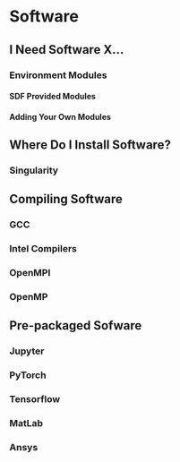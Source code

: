 # Software



## I Need Software X...

### Environment Modules

#### SDF Provided Modules

#### Adding Your Own Modules


## Where Do I Install Software?

### Singularity

## Compiling Software

### GCC

### Intel Compilers


### OpenMPI

### OpenMP


## Pre-packaged Sofware

### Jupyter

### PyTorch

### Tensorflow

### MatLab

### Ansys


